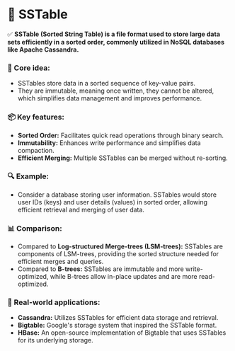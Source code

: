 # 📄 SSTable

✅ **SSTable (Sorted String Table) is a file format used to store large data sets efficiently in a sorted order, commonly utilized in NoSQL databases like Apache Cassandra.**

### 🧠 Core idea:
- SSTables store data in a sorted sequence of key-value pairs.
- They are immutable, meaning once written, they cannot be altered, which simplifies data management and improves performance.

### 📦 Key features:
- **Sorted Order:** Facilitates quick read operations through binary search.
- **Immutability:** Enhances write performance and simplifies data compaction.
- **Efficient Merging:** Multiple SSTables can be merged without re-sorting.

### 🔍 Example:
- Consider a database storing user information. SSTables would store user IDs (keys) and user details (values) in sorted order, allowing efficient retrieval and merging of user data.

### 📊 Comparison:
- Compared to **Log-structured Merge-trees (LSM-trees):** SSTables are components of LSM-trees, providing the sorted structure needed for efficient merges and queries.
- Compared to **B-trees:** SSTables are immutable and more write-optimized, while B-trees allow in-place updates and are more read-optimized.

### 🚀 Real-world applications:
- **Cassandra:** Utilizes SSTables for efficient data storage and retrieval.
- **Bigtable:** Google's storage system that inspired the SSTable format.
- **HBase:** An open-source implementation of Bigtable that uses SSTables for its underlying storage.